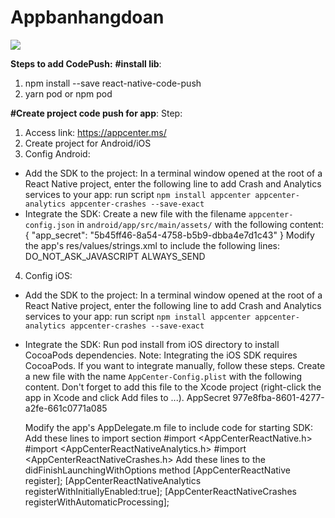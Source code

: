 # Appbanhangdoan
![](https://drive.google.com/file/d/1moLDeCQB-mIYqlOkeE6G3V4JBarD3FOl/view?usp=sharing)

**Steps to add CodePush:**
**#install lib**:

1. npm install --save react-native-code-push
2. yarn pod or npm pod

**#Create project code push for app**:
Step:

1. Access link: https://appcenter.ms/
2. Create project for Android/iOS
3. Config Android:
  - Add the SDK to the project:
      In a terminal window opened at the root of a React Native project, enter the following line to add Crash and Analytics services to your app: run script `npm install appcenter appcenter-analytics appcenter-crashes --save-exact`
  - Integrate the SDK:
      Create a new file with the filename `appcenter-config.json` in `android/app/src/main/assets/` with the following content:
        {
        "app_secret": "5b45ff46-8a54-4758-b5b9-dbba4e7d1c43"
        }
      Modify the app's res/values/strings.xml to include the following lines:
        <string name="appCenterCrashes_whenToSendCrashes" moduleConfig="true" translatable="false">DO_NOT_ASK_JAVASCRIPT<string>
        <string name="appCenterAnalytics_whenToEnableAnalytics" moduleConfig="true" translatable="false">ALWAYS_SEND</string>

4. Config iOS:
  - Add the SDK to the project:
      In a terminal window opened at the root of a React Native project, enter the following line to add Crash and Analytics services to your app: run script `npm install appcenter appcenter-analytics appcenter-crashes --save-exact`
  - Integrate the SDK:
      Run pod install from iOS directory to install CocoaPods dependencies.
      Note: Integrating the iOS SDK requires CocoaPods. If you want to integrate manually, follow these steps.
      Create a new file with the name `AppCenter-Config.plist` with the following content. Don't forget to add this file to the Xcode project (right-click the app in Xcode and click Add files to <App Name>...).
        <?xml version="1.0" encoding="UTF-8"?>
        <!DOCTYPE plist PUBLIC "-//Apple//DTD PLIST 1.0//EN" "https://www.apple.com/DTDs/PropertyList-1.0.dtd">
        <plist version="1.0">
        <dict>
        <key>AppSecret</key>
        <string>977e8fba-8601-4277-a2fe-661c0771a085</string>
        </dict>
        </plist>

      Modify the app's AppDelegate.m file to include code for starting SDK:
      Add these lines to import section
        #import <AppCenterReactNative.h>
        #import <AppCenterReactNativeAnalytics.h>
        #import <AppCenterReactNativeCrashes.h>
      Add these lines to the didFinishLaunchingWithOptions method
        [AppCenterReactNative register];
        [AppCenterReactNativeAnalytics registerWithInitiallyEnabled:true];
        [AppCenterReactNativeCrashes registerWithAutomaticProcessing];
